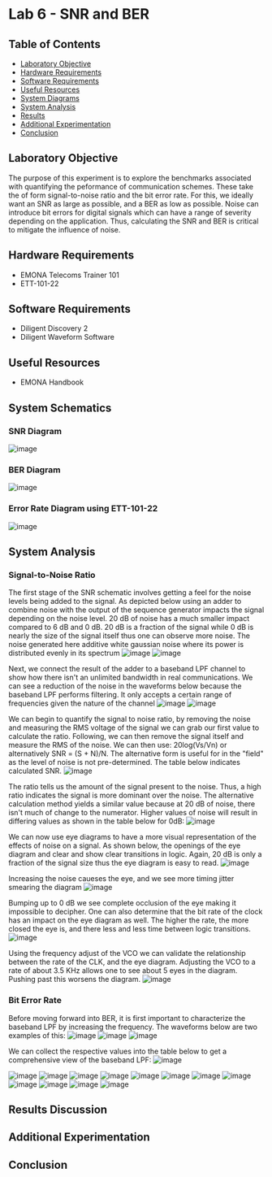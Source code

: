 # Lab 6 - SNR and BER

## Table of Contents
- [Laboratory Objective](#laboratory-objective)
- [Hardware Requirements](#hardware-requirements)
- [Software Requirements](#software-requirements)
- [Useful Resources](#useful-resources)
- [System Diagrams](#system-diagrams)
- [System Analysis](#system-analysis)
- [Results](#results)
- [Additional Experimentation](#additional-experimentation)
- [Conclusion](#conclusion)

## Laboratory Objective
The purpose of this experiment is to explore the benchmarks associated with quantifying the peformance of communication schemes. These take the of form signal-to-noise ratio and the bit error rate. For this, we ideally want an SNR as large as possible, and a BER as low as possible. Noise can introduce bit errors for digital signals which can have a range of severity depending on the application. Thus, calculating the SNR and BER is critical to mitigate the influence of noise.

## Hardware Requirements
- EMONA Telecoms Trainer 101
- ETT-101-22

## Software Requirements
- Diligent Discovery 2
- Diligent Waveform Software

## Useful Resources
- EMONA Handbook

## System Schematics

### SNR Diagram
![image](https://github.com/leoki6/Digital-Communications/blob/main/L6_SNR_BER/System_Diagrams/SNR_Diagram.png)

### BER Diagram
![image](https://github.com/leoki6/Digital-Communications/blob/main/L6_SNR_BER/System_Diagrams/BER_Diagram.png)

### Error Rate Diagram using ETT-101-22
![image](https://github.com/leoki6/Digital-Communications/blob/main/L6_SNR_BER/System_Diagrams/Error_Rate_Diagram.png)

## System Analysis

### Signal-to-Noise Ratio

The first stage of the SNR schematic involves getting a feel for the noise levels being added to the signal. As depicted below using an adder to combine noise with the output of the sequence generator impacts the signal depending on the noise level. 20 dB of noise has a much smaller impact compared to 6 dB and 0 dB. 20 dB is a fraction of the signal while 0 dB is nearly the size of the signal itself thus one can observe more noise. The noise generated here additive white gaussian noise where its power is distributed evenly in its spectrum
![image](https://github.com/leoki6/Digital-Communications/blob/main/L6_SNR_BER/Figures/A1_20db.png)
![image](https://github.com/leoki6/Digital-Communications/blob/main/L6_SNR_BER/Figures/A2_6dB.png)

Next, we connect the result of the adder to a baseband LPF channel to show how there isn't an unlimited bandwidth in real communications. We can see a reduction of the noise in the waveforms below because the baseband LPF performs filtering. It only accepts a certain range of frequencies given the nature of the channel
![image](https://github.com/leoki6/Digital-Communications/blob/main/L6_SNR_BER/Figures/A2_BL_20dB.png)
![image](https://github.com/leoki6/Digital-Communications/blob/main/L6_SNR_BER/Figures/A3_BL_0dB.png)

We can begin to quantify the signal to noise ratio, by removing the noise and measuring the RMS voltage of the signal we can grab our first value to calculate the ratio. Following, we can then remove the signal itself and measure the RMS of the noise. We can then use: 20log(Vs/Vn) or alternatively SNR = (S + N)/N. The alternative form is useful for in the "field" as the level of noise is not pre-determined. The table below indicates calculated SNR.
![image](https://github.com/leoki6/Digital-Communications/blob/main/L6_SNR_BER/Figures/T1.png)

The ratio tells us the amount of the signal present to the noise. Thus, a high ratio indicates the signal is more dominant over the noise. The alternative calculation method yields a similar value because at 20 dB of noise, there isn't much of change to the numerator. Higher values of noise will result in differing values as shown in the table below for 0dB:
![image](https://github.com/leoki6/Digital-Communications/blob/main/L6_SNR_BER/Figures/T2.png)

We can now use eye diagrams to have a more visual representation of the effects of noise on a signal. As shown below, the openings of the eye diagram and clear and show clear transitions in logic. Again, 20 dB is only a fraction of the signal size thus the eye diagram is easy to read.
![image](https://github.com/leoki6/Digital-Communications/blob/main/L6_SNR_BER/Figures/A4_Eye_20dB.png)

Increasing the noise caueses the eye, and we see more timing jitter smearing the diagram
![image](https://github.com/leoki6/Digital-Communications/blob/main/L6_SNR_BER/Figures/A5_Eye_6dB.png)

Bumping up to 0 dB we see complete occlusion of the eye making it impossible to decipher. One can also determine that the bit rate of the clock has an impact on the eye diagram as well. The higher the rate, the more closed the eye is, and there less and less time between logic transitions.
![image](https://github.com/leoki6/Digital-Communications/blob/main/L6_SNR_BER/Figures/A6_Eye_0dB.png)

Using the frequency adjust of the VCO we can validate the relationship between the rate of the CLK, and the eye diagram. Adjusting the VCO to a rate of about 3.5 KHz allows one to see about 5 eyes in the diagram. Pushing past this worsens the diagram.
![image](https://github.com/leoki6/Digital-Communications/blob/main/L6_SNR_BER/Figures/A7_Measurements.png)

### Bit Error Rate

Before moving forward into BER, it is first important to characterize the baseband LPF by increasing the frequency. The waveforms below are two examples of this:
![image](https://github.com/leoki6/Digital-Communications/blob/main/L6_SNR_BER/Figures/B1_BBLPF_Char.png)
![image](https://github.com/leoki6/Digital-Communications/blob/main/L6_SNR_BER/Figures/B2_BBLPF_Char.png)
![image](https://github.com/leoki6/Digital-Communications/blob/main/L6_SNR_BER/Figures/B3_BBLPF_Char.png)

We can collect the respective values into the table below to get a comprehensive view of the baseband LPF:
![image](https://github.com/leoki6/Digital-Communications/blob/main/L6_SNR_BER/Figures/T3.png)


![image](https://github.com/leoki6/Digital-Communications/blob/main/L6_SNR_BER/Figures/B4_Line_Code_Noise.png)
![image](https://github.com/leoki6/Digital-Communications/blob/main/L6_SNR_BER/Figures/B5_Line_Code_Repeat.png)
![image](https://github.com/leoki6/Digital-Communications/blob/main/L6_SNR_BER/Figures/B6_FFT_Line_Noise.png)
![image](https://github.com/leoki6/Digital-Communications/blob/main/L6_SNR_BER/Figures/B7_Measurements.png)
![image](https://github.com/leoki6/Digital-Communications/blob/main/L6_SNR_BER/Figures/B8_3dB.png)
![image](https://github.com/leoki6/Digital-Communications/blob/main/L6_SNR_BER/Figures/B9_Noise_Adder_Removed.png)
![image](https://github.com/leoki6/Digital-Communications/blob/main/L6_SNR_BER/Figures/C1_5K_Measurement.png)
![image](https://github.com/leoki6/Digital-Communications/blob/main/L6_SNR_BER/Figures/C1_5K_TD.png)
![image](https://github.com/leoki6/Digital-Communications/blob/main/L6_SNR_BER/Figures/C2_Measurements.png)
![image](https://github.com/leoki6/Digital-Communications/blob/main/L6_SNR_BER/Figures/C3_TD_Issue.png)
![image](https://github.com/leoki6/Digital-Communications/blob/main/L6_SNR_BER/Figures/C4_Init_Eye.png)
![image](https://github.com/leoki6/Digital-Communications/blob/main/L6_SNR_BER/Figures/C5_Corrected_Eye.png)

## Results Discussion


## Additional Experimentation


## Conclusion


